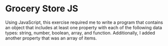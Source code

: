 Grocery Store JS
======================

Using JavaScript, this exercise required me to write a program that contains an object that includes at least one property with each of the following data types: string, number, boolean, array, and function. Additionally, I added another property that was an array of items.